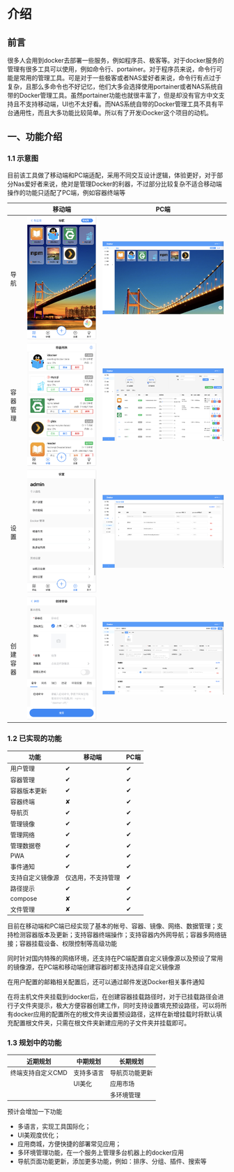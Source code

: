 # 介绍
## 前言

很多人会用到docker去部署一些服务，例如程序员、极客等。对于docker服务的管理有很多工具可以使用，例如命令行、portainer。对于程序员来说，命令行可能是常用的管理工具。可是对于一些极客或者NAS爱好者来说，命令行有点过于复杂，且那么多命令也不好记忆，他们大多会选择使用portainer或者NAS系统自带的Docker管理工具。虽然portainer功能也就很丰富了，但是却没有官方中文支持且不支持移动端，UI也不太好看。而NAS系统自带的Docker管理工具不具有平台通用性，而且大多功能比较简单。所以有了开发iDocker这个项目的动机。

## 一、功能介绍
### 1.1 示意图
目前该工具做了移动端和PC端适配，采用不同交互设计逻辑，体验更好，对于部分Nas爱好者来说，绝对是管理Docker的利器，不过部分比较复杂不适合移动端操作的功能只适配了PC端，例如容器终端等

|          | 移动端                                         | PC端                                           |
| -------- | ---------------------------------------------- | ---------------------------------------------- |
| 导航     | ![](screenshots/截屏2023-12-26%2022.52.35.png) | ![](screenshots/截屏2023-12-26%2022.56.55.png) |
| 容器管理 | ![](screenshots/截屏2023-12-26%2022.52.52.png) | ![](screenshots/截屏2023-12-26%2022.57.14.png) |
| 设置     | ![](screenshots/截屏2023-12-26%2022.53.08.png) | ![](screenshots/截屏2023-12-26%2022.58.32.png) |
| 创建容器 | ![](screenshots/截屏2023-12-26%2022.53.45.png) | ![](screenshots/截屏2023-12-26%2023.01.38.png) |

### 1.2 已实现的功能
| 功能             | 移动端             | PC端     |
| ---------------- | ------------------ | -------- |
| 用户管理         | &#10004;           | &#10004; |
| 容器管理         | &#10004;           | &#10004; |
| 容器版本更新     | &#10004;           | &#10004; |
| 容器终端         | &#10008;           | &#10004; |
| 导航页           | &#10004;           | &#10004; |
| 管理镜像         | &#10004;           | &#10004; |
| 管理网络         | &#10004;           | &#10004; |
| 管理数据卷       | &#10004;           | &#10004; |
| PWA              | &#10004;           | &#10004; |
| 事件通知         | &#10004;           | &#10004; |
| 支持自定义镜像源 | 仅选用，不支持管理 | &#10004; |
| 路径提示         | &#10004;           | &#10004; |
| compose          | &#10008;           | &#10004; |
| 文件管理         | &#10008;           | &#10004; |

目前在移动端和PC端已经实现了基本的帐号、容器、镜像、网络、数据管理；支持检测容器版本及更新；支持容器终端操作；支持容器内外网导航；容器多网络链接；容器挂载设备、权限控制等高级功能

同时针对国内特殊的网络环境，还支持在PC端配置自定义镜像源以及预设了常用的镜像源，在PC端和移动端创建容器时都支持选择自定义镜像源

在用户配置的邮箱相关配置后，还可以通过邮件发送Docker相关事件通知

在将主机文件夹挂载到idocker后，在创建容器挂载路径时，对于已挂载路径会进行子文件夹提示，极大方便容器创建工作，同时支持设置填充预设路径，可以将所有docker应用的配置所在的根文件夹设置预设路径，这样在新增挂载时将默认填充配置根文件夹，只需在根文件夹新建应用的子文件夹并挂载即可。

### 1.3 规划中的功能
| 近期规划          | 中期规划   | 长期规划       |
| ----------------- | ---------- | -------------- |
| 终端支持自定义CMD | 支持多语言 | 导航页功能更新 |
|                   | UI美化     | 应用市场       |
|                   |            | 多环境管理     |

预计会增加一下功能
  
- 多语言，实现工具国际化；
- UI美观度优化；
- 应用商城，方便快捷的部署常见应用；
- 多环境管理功能，在一个服务上管理多台机器上的docker应用
- 导航页面功能更新，添加更多功能，例如：排序、分组、插件、搜索等